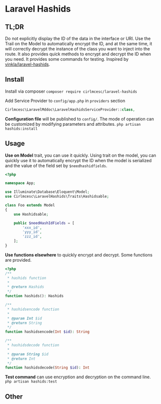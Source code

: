 # Laravel Hashids

TL;DR
-----
Do not explicitly display the ID of the data in the interface or URI. Use the Trail on the Model to automatically encrypt the ID, and at the same time, it will correctly decrypt the instance of the class you want to inject into the route. It also provides quick methods to encrypt and decrypt the ID when you need. It provides some commands for testing. Inspired by [vinkla/laravel-hashids](https://github.com/vinkla/laravel-hashids).

Install
-------
Install via composer
```composer require cirlmcesc/laravel-hashids```

Add Service Provider to `config/app.php` in `providers` section
```php
Cirlmcesc\LaravelMddoc\LaravelHashidsServiceProvider::class,
```

**Configuration file** will be published to `config/`.
The mode of operation can be customized by modifying parameters and attributes.
```php artisan hashids:install```

Usage
-----
**Use on Model** trait, you can use it quickly. Using trait on the model, you can quickly use it to automatically encrypt the ID when the model is serialized and the value of the field set by ```$needhashidfields```.
```php
<?php

namespace App;

use Illuminate\Database\Eloquent\Model;
use Cirlmcesc\LaravelHashids\Traits\Hashidsable;

class Foo extends Model
{
    use Hashidsable;

    public $needHashIdFields = [
        'xxx_id',
        'yyy_id',
        'zzz_id',
    ];
}
```
**Use functions elsewhere** to quickly encrypt and decrypt. Some functions are provided.
```php
<?php
/**
 * hashids function
 *
 * @return Hashids
 */
function hashids(): Hashids

/**
 * hashidsencode function
 *
 * @param Int $id
 * @return String
 */
function hashidsencode(Int $id): String

/**
 * hashidsdecode function
 *
 * @param String $id
 * @return Int
 */
function hashidsdecode(String $id): Int
```
**Test command** can use encryption and decryption on the command line.
```php artisan hashids:test```

Other
-----